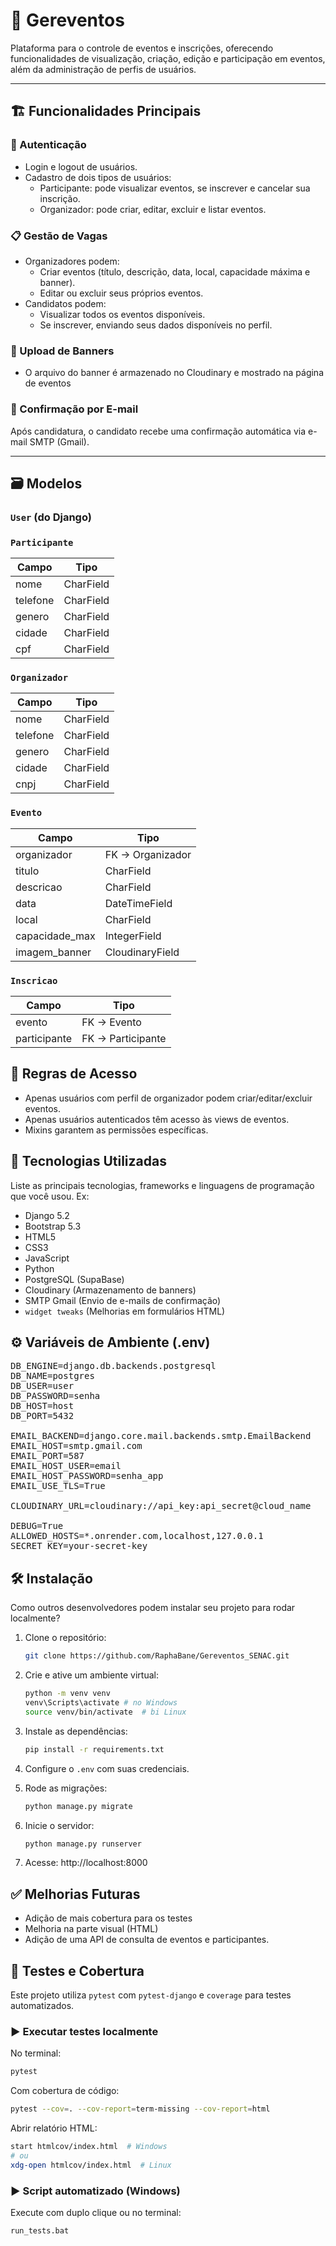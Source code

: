 # 📅 Gereventos
Plataforma para o controle de eventos e inscrições, oferecendo funcionalidades
de visualização, criação, edição e participação em eventos, além da administração de perfis de usuários.

<hr>

## 🏗️ Funcionalidades Principais

### 👤 Autenticação
* Login e logout de usuários.
* Cadastro de dois tipos de usuários:
  * Participante: pode visualizar eventos, se inscrever e cancelar sua inscrição.
  * Organizador: pode criar, editar, excluir e listar eventos.

### 📋 Gestão de Vagas
* Organizadores podem:
  * Criar eventos (título, descrição, data, local, capacidade máxima e banner).
  * Editar ou excluir seus próprios eventos.
* Candidatos podem:
  * Visualizar todos os eventos disponíveis.
  * Se inscrever, enviando seus dados disponíveis no perfil.

### 📎 Upload de Banners
* O arquivo do banner é armazenado no Cloudinary e mostrado na página de eventos

### 📧 Confirmação por E-mail
Após candidatura, o candidato recebe uma confirmação automática via e-mail SMTP (Gmail).

<hr>

## 🗃️ Modelos

### `User` (do Django)
### `Participante`
| Campo    | Tipo      | 
|----------|-----------|
| nome     | CharField | 
| telefone | CharField | 
| genero   | CharField |
| cidade   | CharField |
| cpf      | CharField |

### `Organizador`
| Campo    | Tipo      | 
|----------|-----------|
| nome     | CharField | 
| telefone | CharField | 
| genero   | CharField |
| cidade   | CharField |
| cnpj     | CharField |

### `Evento`
| Campo          | Tipo             | 
|----------------|------------------|
| organizador    | FK → Organizador | 
| titulo         | CharField        | 
| descricao      | CharField        |
| data           | DateTimeField    |
| local          | CharField        |
| capacidade_max | IntegerField     |
| imagem_banner  | CloudinaryField  |

### `Inscricao`
| Campo        | Tipo              | 
|--------------|-------------------|
| evento       | FK → Evento       | 
| participante | FK → Participante | 

## 🔐 Regras de Acesso
* Apenas usuários com perfil de organizador podem criar/editar/excluir eventos.
* Apenas usuários autenticados têm acesso às views de eventos.
* Mixins garantem as permissões específicas.

## 🚀 Tecnologias Utilizadas
Liste as principais tecnologias, frameworks e linguagens de programação que você usou.
Ex:
- Django 5.2
- Bootstrap 5.3
- HTML5
- CSS3
- JavaScript
- Python
- PostgreSQL (SupaBase)
- Cloudinary (Armazenamento de banners)
- SMTP Gmail (Envio de e-mails de confirmação)
- `widget tweaks` (Melhorias em formulários HTML)

## ⚙️ Variáveis de Ambiente (.env)

<pre>
DB_ENGINE=django.db.backends.postgresql
DB_NAME=postgres
DB_USER=user
DB_PASSWORD=senha
DB_HOST=host
DB_PORT=5432

EMAIL_BACKEND=django.core.mail.backends.smtp.EmailBackend
EMAIL_HOST=smtp.gmail.com
EMAIL_PORT=587
EMAIL_HOST_USER=email
EMAIL_HOST_PASSWORD=senha_app
EMAIL_USE_TLS=True

CLOUDINARY_URL=cloudinary://api_key:api_secret@cloud_name

DEBUG=True
ALLOWED_HOSTS=*.onrender.com,localhost,127.0.0.1
SECRET_KEY=your-secret-key
</pre>

## 🛠️ Instalação
Como outros desenvolvedores podem instalar seu projeto para rodar localmente?

1. Clone o repositório:
   ```bash
   git clone https://github.com/RaphaBane/Gereventos_SENAC.git
   ```   

2. Crie e ative um ambiente virtual:

   ```bash
   python -m venv venv
   venv\Scripts\activate # no Windows 
   source venv/bin/activate  # bi Linux
   ```   

3. Instale as dependências:
   ```bash
   pip install -r requirements.txt
   ```
   
4. Configure o `.env` com suas credenciais.
5. Rode as migrações:

   ```bash
   python manage.py migrate
   ```  
 
6. Inicie o servidor:

   ```bash
   python manage.py runserver
   ```

7. Acesse: http://localhost:8000

## ✅ Melhorias Futuras
- Adição de mais cobertura para os testes
- Melhoria na parte visual (HTML)
- Adição de uma API de consulta de eventos e participantes.

## 🧪 Testes e Cobertura
Este projeto utiliza `pytest` com `pytest-django` e `coverage` para testes automatizados.

### ▶️ Executar testes localmente

No terminal:

   ```bash
   pytest
   ```

Com cobertura de código:

   ```bash
   pytest --cov=. --cov-report=term-missing --cov-report=html
   ```

Abrir relatório HTML:

   ```bash
   start htmlcov/index.html  # Windows
   # ou
   xdg-open htmlcov/index.html  # Linux
   ```

### ▶️ Script automatizado (Windows)

Execute com duplo clique ou no terminal:

   ```bash
   run_tests.bat
   ```
